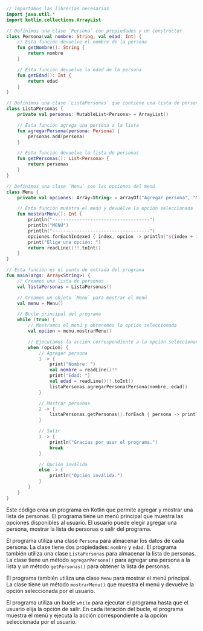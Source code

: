 ```kotlin
// Importamos las librerías necesarias
import java.util.*
import kotlin.collections.ArrayList

// Definimos una clase `Persona` con propiedades y un constructor
class Persona(val nombre: String, val edad: Int) {
    // Esta función devuelve el nombre de la persona
    fun getNombre(): String {
        return nombre
    }

    // Esta función devuelve la edad de la persona
    fun getEdad(): Int {
        return edad
    }
}

// Definimos una clase `ListaPersonas` que contiene una lista de personas
class ListaPersonas {
    private val personas: MutableList<Persona> = ArrayList()

    // Esta función agrega una persona a la lista
    fun agregarPersona(persona: Persona) {
        personas.add(persona)
    }

    // Esta función devuelve la lista de personas
    fun getPersonas(): List<Persona> {
        return personas
    }
}

// Definimos una clase `Menu` con las opciones del menú
class Menu {
    private val opciones: Array<String> = arrayOf("Agregar persona", "Mostrar personas", "Salir")

    // Esta función muestra el menú y devuelve la opción seleccionada
    fun mostrarMenu(): Int {
        println("------------------------------------")
        println("MENÚ")
        println("------------------------------------")
        opciones.forEachIndexed { index, opcion -> println("${index + 1}. $opcion") }
        print("Elige una opción: ")
        return readLine()!!.toInt()
    }
}

// Esta función es el punto de entrada del programa
fun main(args: Array<String>) {
    // Creamos una lista de personas
    val listaPersonas = ListaPersonas()

    // Creamos un objeto `Menu` para mostrar el menú
    val menu = Menu()

    // Bucle principal del programa
    while (true) {
        // Mostramos el menú y obtenemos la opción seleccionada
        val opcion = menu.mostrarMenu()

        // Ejecutamos la acción correspondiente a la opción seleccionada
        when (opcion) {
            // Agregar persona
            1 -> {
                print("Nombre: ")
                val nombre = readLine()!!
                print("Edad: ")
                val edad = readLine()!!.toInt()
                listaPersonas.agregarPersona(Persona(nombre, edad))
            }

            // Mostrar personas
            2 -> {
                listaPersonas.getPersonas().forEach { persona -> println("${persona.getNombre()} - ${persona.getEdad()} años") }
            }

            // Salir
            3 -> {
                println("Gracias por usar el programa.")
                break
            }

            // Opción inválida
            else -> {
                println("Opción inválida.")
            }
        }
    }
}
```

Este código crea un programa en Kotlin que permite agregar y mostrar una lista de personas. El programa tiene un menú principal que muestra las opciones disponibles al usuario. El usuario puede elegir agregar una persona, mostrar la lista de personas o salir del programa.

El programa utiliza una clase `Persona` para almacenar los datos de cada persona. La clase tiene dos propiedades: `nombre` y `edad`. El programa también utiliza una clase `ListaPersonas` para almacenar la lista de personas. La clase tiene un método `agregarPersona()` para agregar una persona a la lista y un método `getPersonas()` para obtener la lista de personas.

El programa también utiliza una clase `Menu` para mostrar el menú principal. La clase tiene un método `mostrarMenu()` que muestra el menú y devuelve la opción seleccionada por el usuario.

El programa utiliza un bucle `while` para ejecutar el programa hasta que el usuario elija la opción de salir. En cada iteración del bucle, el programa muestra el menú y ejecuta la acción correspondiente a la opción seleccionada por el usuario.
